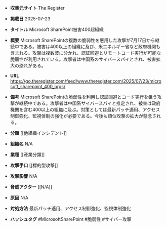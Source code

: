 - **収集元サイト**
The Register

- **掲載日**
2025-07-23

- **タイトル**
Microsoft SharePoint被害400超組織

- **概要**
Microsoft SharePointの複数の脆弱性を悪用した攻撃が7月17日から継続中である。被害は400以上の組織に及び、米エネルギー省など政府機関も含まれる。攻撃は複数波に分かれ、認証回避とリモートコード実行が可能な脆弱性が利用されている。攻撃者は中国系のサイバースパイとされ、被害拡大の恐れがある。

- **URL**
https://go.theregister.com/feed/www.theregister.com/2025/07/23/microsoft_sharepoint_400_orgs/

- **備考**
Microsoft SharePointの脆弱性を利用し認証回避とコード実行を狙う攻撃が継続中である。攻撃者は中国系サイバースパイと推定され、被害は政府機関を含む400以上の組織に及ぶ。対策としては最新パッチ適用、アクセス制御強化、監視体制の強化が必要である。今後も類似攻撃の拡大が懸念される。

- **分類**
[[他組織インシデント]]

- **組織名**
N/A

- **業種**
[[産業分類]]

- **攻撃手口**
[[標的型攻撃]]

- **攻撃影響**
N/A

- **脅威アクター**
[[N/A]]

- **原因**
N/A

- **対処方法**
最新パッチ適用、アクセス制御強化、監視体制強化

- **ハッシュタグ**
#MicrosoftSharePoint #脆弱性 #サイバー攻撃

